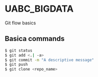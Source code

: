 # UABC_BIGDATA
Git flow basics

## Basica commands
```sh
$ git status
$ git add <.| -a>
$ git commit -m "A descriptive message"
$ git push
$ git clone <repo_name>

```
